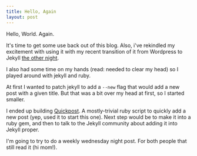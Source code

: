 ```yaml
---
title: Hello, Again
layout: post
---
```

Hello, World. Again.

It's time to get some use back out of this blog. Also, i've rekindled my excitement with using it with my recent transition of it from Wordpress to Jekyll [the other night](https://twitter.com/#!/helloandre/status/197129127382364161).

I also had some time on my hands (read: needed to clear my head) so I played around with jekyll and ruby.

At first I wanted to patch jekyll to add a `--new` flag that would add a new post with a given title. But that was a bit over my head at first, so I started smaller. 

I ended up building [Quickpost](https://github.com/helloandre/quickpost). A mostly-trivial ruby script to quickly add a new post (yep, used it to start this one). Next step would be to make it into a ruby gem, and then to talk to the Jekyll community about adding it into Jekyll proper.

I'm going to try to do a weekly wednesday night post. For both people that still read it (hi mom!).
